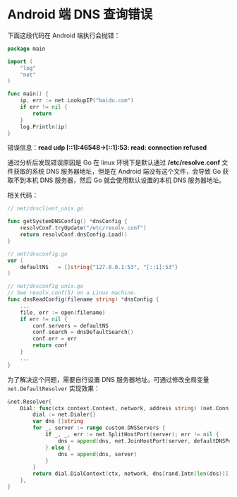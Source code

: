 # Android 端 DNS 查询错误

下面这段代码在 Android 端执行会抛错：

```go
package main

import (
	"log"
	"net"
)

func main() {
	ip, err := net.LookupIP("baidu.com")
	if err != nil {
		return
	}
	log.Println(ip)
}
```

错误信息：**read udp [::1]:46548->[::1]:53: read: connection refused**

通过分析后发现错误原因是 Go 在 linux 环境下是默认通过 **/etc/resolve.conf** 文件获取的系统 DNS 服务器地址，但是在 Android 端没有这个文件，会导致 Go 获取不到本机 DNS 服务器，然后 Go 就会使用默认设置的本机 DNS 服务器地址。

 相关代码：

```go
// net/dnsclient_unix.go

func getSystemDNSConfig() *dnsConfig {
	resolvConf.tryUpdate("/etc/resolv.conf")
	return resolvConf.dnsConfig.Load()
}
```

```go
// net/dnsconfig.go
var (
	defaultNS   = []string{"127.0.0.1:53", "[::1]:53"}
)
```

```go
// net/dnsconfig_unix.go
// See resolv.conf(5) on a Linux machine.
func dnsReadConfig(filename string) *dnsConfig {
	...
	file, err := open(filename)
	if err != nil {
		conf.servers = defaultNS
		conf.search = dnsDefaultSearch()
		conf.err = err
		return conf
	}
	...
}
```



为了解决这个问题，需要自行设置 DNS 服务器地址。可通过修改全局变量 `net.DefaultResolver` 实现效果：

```go
&net.Resolver{
    Dial: func(ctx context.Context, network, address string) (net.Conn, error) {
    	dial := net.Dialer{}
    	var dns []string
    	for _, server := range custom.DNSServers {
    		if _, _, err := net.SplitHostPort(server); err != nil {
    			dns = append(dns, net.JoinHostPort(server, defaultDNSPort))
    		} else {
    			dns = append(dns, server)
    		}
    	}
    	return dial.DialContext(ctx, network, dns[rand.Intn(len(dns))])
    },
}
```

